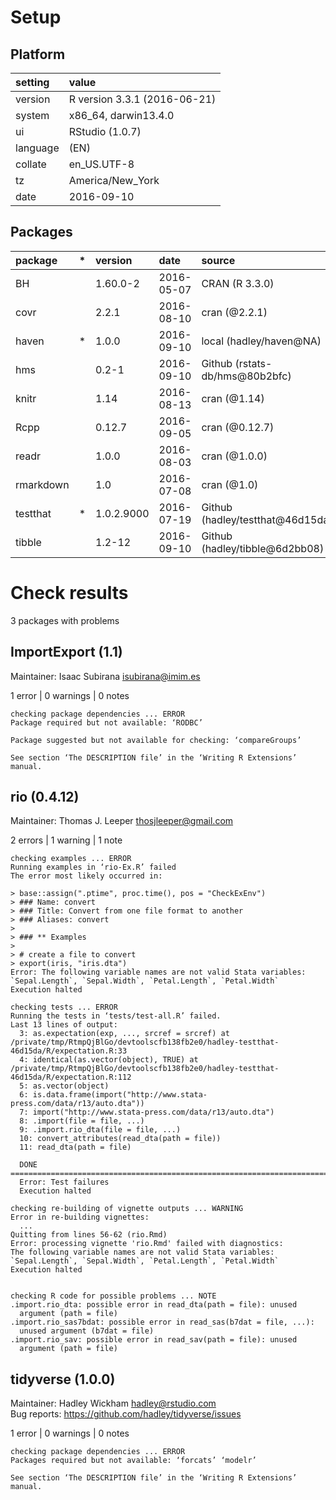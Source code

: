 # Setup

## Platform

|setting  |value                        |
|:--------|:----------------------------|
|version  |R version 3.3.1 (2016-06-21) |
|system   |x86_64, darwin13.4.0         |
|ui       |RStudio (1.0.7)              |
|language |(EN)                         |
|collate  |en_US.UTF-8                  |
|tz       |America/New_York             |
|date     |2016-09-10                   |

## Packages

|package   |*  |version    |date       |source                           |
|:---------|:--|:----------|:----------|:--------------------------------|
|BH        |   |1.60.0-2   |2016-05-07 |CRAN (R 3.3.0)                   |
|covr      |   |2.2.1      |2016-08-10 |cran (@2.2.1)                    |
|haven     |*  |1.0.0      |2016-09-10 |local (hadley/haven@NA)          |
|hms       |   |0.2-1      |2016-09-10 |Github (rstats-db/hms@80b2bfc)   |
|knitr     |   |1.14       |2016-08-13 |cran (@1.14)                     |
|Rcpp      |   |0.12.7     |2016-09-05 |cran (@0.12.7)                   |
|readr     |   |1.0.0      |2016-08-03 |cran (@1.0.0)                    |
|rmarkdown |   |1.0        |2016-07-08 |cran (@1.0)                      |
|testthat  |*  |1.0.2.9000 |2016-07-19 |Github (hadley/testthat@46d15da) |
|tibble    |   |1.2-12     |2016-09-10 |Github (hadley/tibble@6d2bb08)   |

# Check results
3 packages with problems

## ImportExport (1.1)
Maintainer: Isaac Subirana <isubirana@imim.es>

1 error  | 0 warnings | 0 notes

```
checking package dependencies ... ERROR
Package required but not available: ‘RODBC’

Package suggested but not available for checking: ‘compareGroups’

See section ‘The DESCRIPTION file’ in the ‘Writing R Extensions’
manual.
```

## rio (0.4.12)
Maintainer: Thomas J. Leeper <thosjleeper@gmail.com>

2 errors | 1 warning  | 1 note 

```
checking examples ... ERROR
Running examples in ‘rio-Ex.R’ failed
The error most likely occurred in:

> base::assign(".ptime", proc.time(), pos = "CheckExEnv")
> ### Name: convert
> ### Title: Convert from one file format to another
> ### Aliases: convert
> 
> ### ** Examples
> 
> # create a file to convert
> export(iris, "iris.dta")
Error: The following variable names are not valid Stata variables: `Sepal.Length`, `Sepal.Width`, `Petal.Length`, `Petal.Width`
Execution halted

checking tests ... ERROR
Running the tests in ‘tests/test-all.R’ failed.
Last 13 lines of output:
  3: as.expectation(exp, ..., srcref = srcref) at /private/tmp/RtmpQjBlGo/devtoolscfb138fb2e0/hadley-testthat-46d15da/R/expectation.R:33
  4: identical(as.vector(object), TRUE) at /private/tmp/RtmpQjBlGo/devtoolscfb138fb2e0/hadley-testthat-46d15da/R/expectation.R:112
  5: as.vector(object)
  6: is.data.frame(import("http://www.stata-press.com/data/r13/auto.dta"))
  7: import("http://www.stata-press.com/data/r13/auto.dta")
  8: .import(file = file, ...)
  9: .import.rio_dta(file = file, ...)
  10: convert_attributes(read_dta(path = file))
  11: read_dta(path = file)
  
  DONE ===========================================================================
  Error: Test failures
  Execution halted

checking re-building of vignette outputs ... WARNING
Error in re-building vignettes:
  ...
Quitting from lines 56-62 (rio.Rmd) 
Error: processing vignette 'rio.Rmd' failed with diagnostics:
The following variable names are not valid Stata variables: `Sepal.Length`, `Sepal.Width`, `Petal.Length`, `Petal.Width`
Execution halted


checking R code for possible problems ... NOTE
.import.rio_dta: possible error in read_dta(path = file): unused
  argument (path = file)
.import.rio_sas7bdat: possible error in read_sas(b7dat = file, ...):
  unused argument (b7dat = file)
.import.rio_sav: possible error in read_sav(path = file): unused
  argument (path = file)
```

## tidyverse (1.0.0)
Maintainer: Hadley Wickham <hadley@rstudio.com>  
Bug reports: https://github.com/hadley/tidyverse/issues

1 error  | 0 warnings | 0 notes

```
checking package dependencies ... ERROR
Packages required but not available: ‘forcats’ ‘modelr’

See section ‘The DESCRIPTION file’ in the ‘Writing R Extensions’
manual.
```

